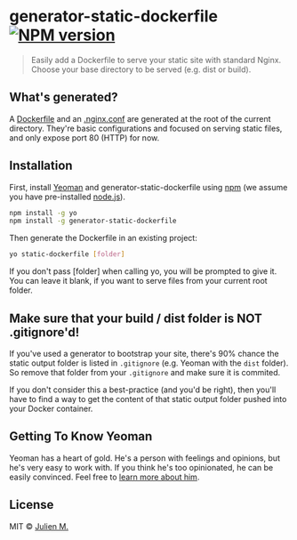 # generator-static-dockerfile [![NPM version][npm-image]][npm-url]
> Easily add a Dockerfile to serve your static site with standard Nginx. 
> Choose your base directory to be served (e.g. dist or build).

## What's generated?

A [Dockerfile](generators/app/templates/Dockerfile) and an [.nginx.conf](generators/app/templates/.nginx.conf) are generated at the root of the current directory.
They're basic configurations and focused on serving static files, and only expose port 80 (HTTP) for now.

## Installation

First, install [Yeoman](http://yeoman.io) and generator-static-dockerfile using [npm](https://www.npmjs.com/) (we assume you have pre-installed [node.js](https://nodejs.org/)).

```bash
npm install -g yo
npm install -g generator-static-dockerfile
```

Then generate the Dockerfile in an existing project:

```bash
yo static-dockerfile [folder]
```

If you don't pass [folder] when calling yo, you will be prompted to give it. You can leave it blank, if you want to serve files from your current root folder.

## Make sure that your build / dist folder is NOT .gitignore'd!

If you've used a generator to bootstrap your site, there's 90% chance the static output folder is listed in `.gitignore` (e.g. Yeoman with the `dist` folder).
So remove that folder from your `.gitignore` and make sure it is commited.

If you don't consider this a best-practice (and you'd be right), then you'll have to find a way to get the content of that static output folder pushed into your Docker container.

## Getting To Know Yeoman

Yeoman has a heart of gold. He&#39;s a person with feelings and opinions, but he&#39;s very easy to work with. If you think he&#39;s too opinionated, he can be easily convinced. Feel free to [learn more about him](http://yeoman.io/).

## License

MIT © [Julien M.]()


[npm-image]: https://badge.fury.io/js/generator-static-dockerfile.svg
[npm-url]: https://npmjs.org/package/generator-static-dockerfile
